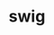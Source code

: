 ---
title: "swig"
layout: cache
categories: [package, v0.18.1]
meta: {"versions": ["4.0.2", "4.0.2-fortran"], "compilers": ["gcc@=7.3.1", "gcc@=7.5.0"], "oss": ["amzn2", "ubuntu18.04"], "platforms": ["linux"], "targets": ["aarch64", "graviton2", "x86_64", "x86_64_v3", "x86_64_v4"], "stacks": ["aws-ahug", "aws-ahug-aarch64", "data-vis-sdk", "e4s", "root"], "num_specs": 6, "num_specs_by_stack": {"e4s": 2, "data-vis-sdk": 1, "root": 6, "aws-ahug": 2, "aws-ahug-aarch64": 2}}
spec_details: [{"hash": "oict53bxvuhepm3lzbfo2rliz7fpqfor", "compiler": "gcc@=7.5.0", "versions": ["4.0.2"], "os": "ubuntu18.04", "platform": "linux", "target": "x86_64", "variants": [], "stacks": ["e4s", "data-vis-sdk", "root"], "size": "-", "tarball": "https://binaries.spack.io/releases/v0.18.1/build_cache/linux-ubuntu18.04-x86_64/gcc-7.5.0/swig-4.0.2/linux-ubuntu18.04-x86_64-gcc-7.5.0-swig-4.0.2-oict53bxvuhepm3lzbfo2rliz7fpqfor.spack"}, {"hash": "zorswycl7z2whjmd2a5nsrta33abrtun", "compiler": "gcc@=7.5.0", "versions": ["4.0.2-fortran"], "os": "ubuntu18.04", "platform": "linux", "target": "x86_64", "variants": [], "stacks": ["e4s", "root"], "size": "-", "tarball": "https://binaries.spack.io/releases/v0.18.1/build_cache/linux-ubuntu18.04-x86_64/gcc-7.5.0/swig-4.0.2-fortran/linux-ubuntu18.04-x86_64-gcc-7.5.0-swig-4.0.2-fortran-zorswycl7z2whjmd2a5nsrta33abrtun.spack"}, {"hash": "kx5requv6bihc7cvx3dl4j5vrl6zo5to", "compiler": "gcc@=7.3.1", "versions": ["4.0.2"], "os": "amzn2", "platform": "linux", "target": "x86_64_v4", "variants": [], "stacks": ["root", "aws-ahug"], "size": "-", "tarball": "https://binaries.spack.io/releases/v0.18.1/build_cache/linux-amzn2-x86_64_v4/gcc-7.3.1/swig-4.0.2/linux-amzn2-x86_64_v4-gcc-7.3.1-swig-4.0.2-kx5requv6bihc7cvx3dl4j5vrl6zo5to.spack"}, {"hash": "ba5eiwvtw4nhrul43kvwxg5ae5djfjnn", "compiler": "gcc@=7.3.1", "versions": ["4.0.2"], "os": "amzn2", "platform": "linux", "target": "aarch64", "variants": [], "stacks": ["aws-ahug-aarch64", "root"], "size": "-", "tarball": "https://binaries.spack.io/releases/v0.18.1/build_cache/linux-amzn2-aarch64/gcc-7.3.1/swig-4.0.2/linux-amzn2-aarch64-gcc-7.3.1-swig-4.0.2-ba5eiwvtw4nhrul43kvwxg5ae5djfjnn.spack"}, {"hash": "cgub4iohjpwfk366debw4awrnodmv2si", "compiler": "gcc@=7.3.1", "versions": ["4.0.2"], "os": "amzn2", "platform": "linux", "target": "graviton2", "variants": [], "stacks": ["aws-ahug-aarch64", "root"], "size": "-", "tarball": "https://binaries.spack.io/releases/v0.18.1/build_cache/linux-amzn2-graviton2/gcc-7.3.1/swig-4.0.2/linux-amzn2-graviton2-gcc-7.3.1-swig-4.0.2-cgub4iohjpwfk366debw4awrnodmv2si.spack"}, {"hash": "px4suvcm53hqpw5jpgjrtezqxfplqqpe", "compiler": "gcc@=7.3.1", "versions": ["4.0.2"], "os": "amzn2", "platform": "linux", "target": "x86_64_v3", "variants": [], "stacks": ["root", "aws-ahug"], "size": "-", "tarball": "https://binaries.spack.io/releases/v0.18.1/build_cache/linux-amzn2-x86_64_v3/gcc-7.3.1/swig-4.0.2/linux-amzn2-x86_64_v3-gcc-7.3.1-swig-4.0.2-px4suvcm53hqpw5jpgjrtezqxfplqqpe.spack"}]
---